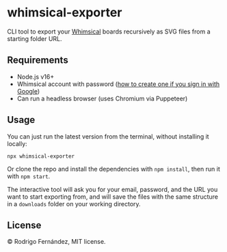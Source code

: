 # whimsical-exporter

CLI tool to export your [Whimsical](https://whimsical.com) boards recursively as SVG files from a starting folder URL.

## Requirements

- Node.js v16+
- Whimsical account with password ([how to create one if you sign in with Google](https://help.whimsical.com/article/582-how-to-change-or-reset-your-password))
- Can run a headless browser (uses Chromium via Puppeteer)

## Usage

You can just run the latest version from the terminal, without installing it locally:

```shell
npx whimsical-exporter
```

Or clone the repo and install the dependencies with `npm install`, then run it with `npm start`.

The interactive tool will ask you for your email, password, and the URL you want to start exporting from, and will save the files with the same structure in a `downloads` folder on your working directory.

## License

© Rodrigo Fernández, MIT license.
